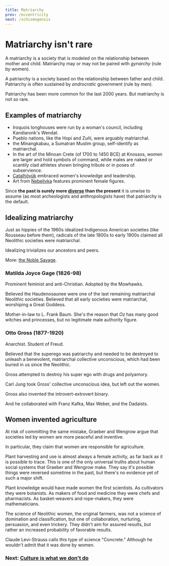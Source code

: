 ```yaml
---
title: Matriarchy
prev: /eccentricity
next: /schismogensis
---
```


# Matriarchy isn't rare

A matriarchy is a society that is modeled on the relationship between mother and child.
Matriarchy may or may not be paired with *gynarchy* (rule by women).

A patriarchy is a society based on the relationship between father and child.
Patriarchy is often sustained by *androcratic* government (rule by men).

Patriarchy has been more common for the last 2000 years.
But matriarchy is not so rare.

## Examples of matriarchy

- Iroquois longhouses were run by a woman's council, including Kandiaronk's Wendat.
- Pueblo nations, like the Hopi and Zuñi, were arguably matriarchal.
- the Minangkabau, a Sumatran Muslim group, self-identify as matriarchal.
- In the art of the Minoan Crete (of 1700 to 1450 BCE) at Knossos, women are larger and hold symbols of command, while males are naked or scantily clad athletes shown bringing tribute or in poses of subservience.
- [Çatalhöyük](/fertile-crescents#lower) embraced women's knowledge and leadership.
- Art from [Nebelivka](/cucuteni-tripolye) features prominent female figures.

Since **the past is surely more [diverse](/diverse) than the present** it is unwise to assume (as most archeologists and anthropologists have) that patriarchy is the default.

## Idealizing matriarchy

Just as hippies of the 1960s idealized Indigenous American societies (like Rousseau before them), radicals of the late 1800s to early 1900s claimed all Neolithic societies were matriarchal.

Idealizing trivializes our ancestors and peers.

More: [the Noble Savage](/diverse#noble-savage).

### Matilda Joyce Gage (1826-98)

Prominent feminist and anti-Christian.
Adopted by the Mowhawks.

Believed the Haudenosaunee were one of the last remaining matriarchal Neolithic societies.
Believed that all early societies were matriarchal, worshiping a Great Goddess.

Mother-in-law to L. Frank Baum.
She's the reason that *Oz* has many good witches and princesses, but no legitimate male authority figure.

### Otto Gross (1877-1920)

Anarchist.
Student of Freud.

Believed that the superego was patriarchy and needed to be destroyed to unleash a benevolent, matriarchal collective unconscious, which had been buried in us since the Neolithic.

Gross attempted to destroy his super ego with drugs and polyamory.

Carl Jung took Gross' collective unconscious idea, but left out the women.

Gross also invented the introvert-extrovert binary.

And he collaborated with Franz Kafka, Max Weber, and the Dadaists.

## Women invented agriculture

At risk of committing the same mistake, Graeber and Wengrow argue that societies led by women are more peaceful and inventive.

In particular, they claim that women are responsible for agriculture.

Plant harvesting and use is almost always a female activity, as far back as it is possible to trace.
This is one of the only universal truths about human social systems that Graeber and Wengrow make.
They say it's possible things were reversed sometime in the past, but there's no evidence yet of such a major shift.

Plant knowledge would have made women the first scientists.
As cultivators they were botanists.
As makers of food and medicine they were chefs and pharmacists.
As basket-weavers and rope-makers, they were mathematicians.

The science of Neolithic women, the original farmers, was not a science of domination and classification, but one of collaboration, nurturing, persuasion, and even trickery.
They didn't aim for assured results, but rather an increased probability of favorable results.

Claude Levi-Strauss calls this type of science "Concrete."
Although he wouldn't admit that it was done by women.

### Next: [Culture is what we don't do](/schismogensis)
